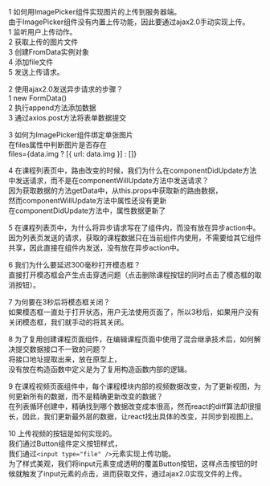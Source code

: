 1 如何用ImagePicker组件实现图片的上传到服务器端。  
    由于ImagePicker组件没有内置上传功能，因此要通过ajax2.0手动实现上传。  
        1 监听用户上传动作。  
        2 获取上传的图片文件  
        3 创建FromData实例对象  
        4 添加file文件  
        5 发送上传请求。  
  
2 使用ajax2.0发送异步请求的步骤？  
    1 new FormData()  
    2 执行append方法添加数据  
    3 通过axios.post方法将表单数据提交  
  
3 如何为ImagePicker组件绑定单张图片  
    在files属性中判断图片是否存在  
        files={data.img ? [{ url: data.img }] : []}  
  
4 在课程列表页中，路由改变的时候，我们为什么在componentDidUpdate方法中发送请求，而不是在componentWillUpdate方法中发送请求？  
    因为获取数据的方法getData中，从this.props中获取新的路由数据，  
        然而componentWillUpdate方法中属性还没有更新  
        在componentDidUpdate方法中，属性数据更新了  
  
5 在课程列表页中，为什么将异步请求写在了组件内，而没有放在异步action中。  
    因为列表页发送的请求，获取的课程数据只在当前组件内使用，不需要给其它组件共享，因此直接在组件内发送，没有放在异步action中。  
  
6 我们为什么要延迟300毫秒打开模态框？  
    直接打开模态框会产生点击穿透问题（点击删除课程按钮的同时点击了模态框的取消按钮）。  
  
7 为何要在3秒后将模态框关闭？  
    如果模态框一直处于打开状态，用户无法使用页面了，所以3秒后，如果用户没有关闭模态框，我们就手动的将其关闭。  
  
8 为了复用创建课程页面组件，在编辑课程页面中使用了混合继承技术后，如何解决提交数据接口不一致的问题？  
    将接口地址提取出来，放在原型上，  
    没有放在构造函数中定义是为了复用构造函数内部的逻辑。  
  
9 在课程视频页面组件中，每个课程模块内部的视频数据改变，为了更新视图，为何更新所有的数据，而不是精确更新改变的数据？  
    在列表循环创建中，精确找到哪个数据改变成本很高，然而react的diff算法却很擅长，因此，我们更新最外层的数据，让react找出具体的改变，并同步到视图上。  
  
10 上传视频的按钮是如何实现的。  
    我们通过Button组件定义按钮样式，  
    我们通过`<input type="file" />`元素实现上传功能。  
    为了样式美观，我们将input元素变成透明的覆盖Button按钮，这样点击按钮的时候就触发了input元素的点击，进而获取文件，通过ajax2.0实现文件的上传。  